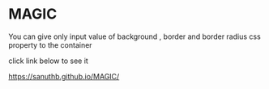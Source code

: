 # MAGIC 

You can give only input value of background , border and border radius css property to the container

click link below to see it

https://sanuthb.github.io/MAGIC/

